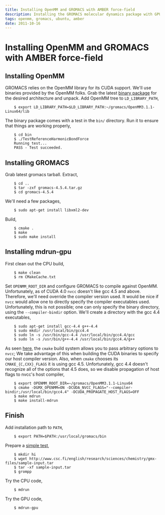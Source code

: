 ```yaml
---
title: Installing OpenMM and GROMACS with AMBER force-field
description: Installing the GROMACS molecular dynamics package with GPU acceleration and the AMBER force-field.
tags: openmm, gromacs, ubuntu, amber
date: 2011-10-16
---
```


# Installing OpenMM and GROMACS with AMBER force-field

## Installing OpenMM
GROMACS relies on the OpenMM library for its CUDA support. We'll use binaries
provided by the OpenMM folks. Grab the latest [binary
package](https://simtk.org/project/xml/downloads.xml?group_id=161) for the
desired architecture and unpack. Add OpenMM tree to `LD_LIBRARY_PATH`,
        
        $ export LD_LIBRARY_PATH=$LD_LIBRARY_PATH:~/gromacs/OpenMM3.1.1-Linux64/lib

The binary package comes with a test in the `bin/` directory. Run it to ensure
that things are working properly,

        $ cd bin
        $ ./TestReferenceHarmonicBondForce 
        Running test...
        PASS - Test succeeded.

## Installing GROMACS
Grab latest gromacs tarball. Extract,

        $ cd ..
        $ tar -zxf gromacs-4.5.4.tar.gz
        $ cd gromacs-4.5.4

We'll need a few packages,

        $ sudo apt-get install libxml2-dev

Build,
        
        $ cmake .
        $ make
        $ sudo make install

## Installing mdrun-gpu
First clean out the CPU build,

        $ make clean
        $ rm CMakeCache.txt

Set `OPENMM_ROOT_DIR` and configure GROMACS to compile against OpenMM.
Unfortunately, as of CUDA 4.0 `nvcc` doesn't like gcc 4.5 and above. Therefore,
we'll need override the compiler version used. It would be nice if `nvcc` would
allow one to directly specify the compiler executables used. Unfortunately,
this is not possible; one can only specify the binary directory, using the
`--compiler-bindir` option. We'll create a directory with the gcc 4.4
executables,

        $ sudo apt-get install gcc-4.4 g++-4.4
        $ sudo mkdir /usr/local/bin/gcc4.4
        $ sudo ln -s /usr/bin/gcc-4.4 /usr/local/bin/gcc4.4/gcc
        $ sudo ln -s /usr/bin/g++-4.4 /usr/local/bin/gcc4.4/g++
        
As seen [here](http://www.alsvartr.de/?p=848), the `cmake` build system allows
you to pass arbitrary options to `nvcc`; We take advantage of this when
building the CUDA binaries to specify our host compiler version. Also, when
`cmake` chooses its `CMAKE_{C,CXX}_FLAGS` it is using gcc 4.5. Unfortunately,
gcc 4.4 doesn't recognize all of the options that 4.5 does, so we disable
propagation of host flags to nvcc's host compiler,

        $ export OPENMM_ROOT_DIR=~/gromacs/OpenMM3.1.1-Linux64
        $ cmake -DGMX_OPENMM=ON -DCUDA_NVCC_FLAGS="--compiler-bindir;/usr/local/bin/gcc4.4" -DCUDA_PROPAGATE_HOST_FLAGS=OFF
        $ make mdrun
        $ make install-mdrun

## Finish

Add installation path to `PATH`,
        
        $ export PATH=$PATH:/usr/local/gromacs/bin
        
Prepare a [simple test](http://www.csc.fi/english/research/sciences/chemistry/gmx-files/simple_gromacs_run/),

        $ mkdir hi
        $ wget http://www.csc.fi/english/research/sciences/chemistry/gmx-files/sample-input.tar
        $ tar -xf sample-input.tar
        $ grompp

Try the CPU code,

        $ mdrun

Try the GPU code,

        $ mdrun-gpu


